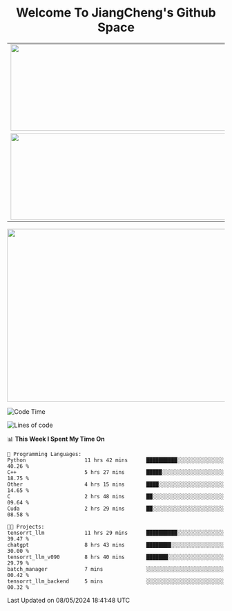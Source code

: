 <h1 align="center">Welcome To JiangCheng's Github Space</h1>

<table align="center" frame="void" rules="none" >
  <tr>
    <td>
      <div align="center"> <img height="200px" width="500px"  src="https://github-readme-stats.vercel.app/api?username=thisjiang&hide_title=true&hide_border=true&layout=compact&show_icons=trueline_height=21&text_color=000&icon_color=000&bg_color=0,ea6161,ffc64d,fffc4d,52fa5a&theme=graywhite" /> </div>
    </td>
    <td>
      <div align="center"> <img height="200px" width="500px" src="https://github-readme-stats.vercel.app/api/top-langs/?username=thisjiang&hide_title=true&hide_border=true&layout=compact&langs_count=6&text_color=000&icon_color=fff&bg_color=0,52fa5a,4dfcff,c64dff&theme=graywhite" /> </div>
    </td>
  </tr>
  <tr>
    <td>
      <div align="center"> <img height="200px" width="500px" src="https://github-readme-streak-stats.herokuapp.com/?user=thisjiang&hide_title=true&hide_border=true&layout=compact&langs_count=6" /> </div>
    </td>
    <td>
      <div align="center"> 
      <a href="https://github.com/" target="_blank"><img style="margin: 10px" src="https://profilinator.rishav.dev/skills-assets/git-scm-icon.svg" alt="Git" height="50" /></a>  
      <a href="https://www.linux.org/" target="_blank"><img style="margin: 10px" src="https://profilinator.rishav.dev/skills-assets/linux-original.svg" alt="Linux" height="50" /></a>  
      <a href="https://www.gnu.org/software/bash/" target="_blank"><img style="margin: 10px" src="https://profilinator.rishav.dev/skills-assets/gnu_bash-icon.svg" alt="Bash" height="50" /></a>  
      </div>
    </td>
  </tr>
</table>

<div align="center"> <img height="400px" width="1000px" src="https://github-readme-activity-graph.cyclic.app/graph?username=thisjiang&theme=react&hide_title=true&hide_border=true&layout=compact&langs_count=6" /> </div></td>

<!--START_SECTION:waka-->
![Code Time](http://img.shields.io/badge/Code%20Time-1%2C192%20hrs%2016%20mins-blue)

![Lines of code](https://img.shields.io/badge/From%20Hello%20World%20I%27ve%20Written-599.9%20thousand%20lines%20of%20code-blue)

📊 **This Week I Spent My Time On** 

```text
💬 Programming Languages: 
Python                   11 hrs 42 mins      ██████████░░░░░░░░░░░░░░░   40.26 % 
C++                      5 hrs 27 mins       █████░░░░░░░░░░░░░░░░░░░░   18.75 % 
Other                    4 hrs 15 mins       ████░░░░░░░░░░░░░░░░░░░░░   14.65 % 
C                        2 hrs 48 mins       ██░░░░░░░░░░░░░░░░░░░░░░░   09.64 % 
Cuda                     2 hrs 29 mins       ██░░░░░░░░░░░░░░░░░░░░░░░   08.58 % 

🐱‍💻 Projects: 
tensorrt_llm             11 hrs 29 mins      ██████████░░░░░░░░░░░░░░░   39.47 % 
chatgpt                  8 hrs 43 mins       ████████░░░░░░░░░░░░░░░░░   30.00 % 
tensorrt_llm_v090        8 hrs 40 mins       ███████░░░░░░░░░░░░░░░░░░   29.79 % 
batch_manager            7 mins              ░░░░░░░░░░░░░░░░░░░░░░░░░   00.42 % 
tensorrt_llm_backend     5 mins              ░░░░░░░░░░░░░░░░░░░░░░░░░   00.32 % 
```


 Last Updated on 08/05/2024 18:41:48 UTC
<!--END_SECTION:waka-->

